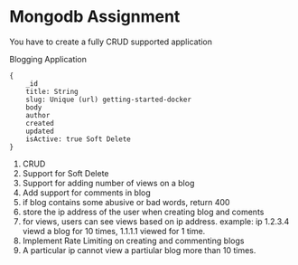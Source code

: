 # Mongodb Assignment

You have to create a fully CRUD supported application

Blogging Application

```
{
    _id
    title: String
    slug: Unique (url) getting-started-docker
    body
    author
    created
    updated
    isActive: true Soft Delete
}

```

1. CRUD
2. Support for Soft Delete
3. Support for adding number of views on a blog
4. Add support for comments in blog
5. if blog contains some abusive or bad words, return 400
6. store the ip address of the user when creating blog and coments
7. for views, users can see views based on ip address. example: ip 1.2.3.4 viewd a blog for 10 times, 1.1.1.1 viewed for 1 time.
8. Implement Rate Limiting on creating and commenting blogs
9. A particular ip cannot view a partiular blog more than 10 times.
